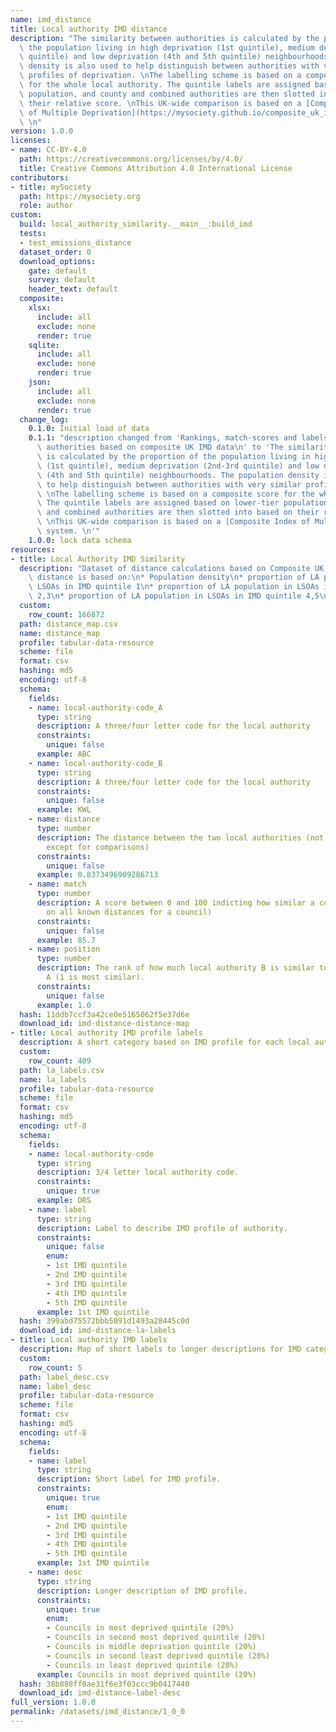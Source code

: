 ```yaml
---
name: imd_distance
title: Local authority IMD distance
description: "The similarity between authorities is calculated by the proportion of\
  \ the population living in high deprivation (1st quintile), medium deprivation (2nd-3rd\
  \ quintile) and low deprivation (4th and 5th quintile) neighbourhoods. The population\
  \ density is also used to help distinguish between authorities with very similar\
  \ profiles of deprivation. \nThe labelling scheme is based on a composite score\
  \ for the whole local authority. The quintile labels are assigned based on lower-tier\
  \ population, and county and combined authorities are then slotted into based on\
  \ their relative score. \nThis UK-wide comparison is based on a [Composite Index\
  \ of Multiple Deprivation](https://mysociety.github.io/composite_uk_imd) system.\
  \ \n"
version: 1.0.0
licenses:
- name: CC-BY-4.0
  path: https://creativecommons.org/licenses/by/4.0/
  title: Creative Commons Attribution 4.0 International License
contributors:
- title: mySociety
  path: https://mysociety.org
  role: author
custom:
  build: local_authority_similarity.__main__:build_imd
  tests:
  - test_emissions_distance
  dataset_order: 0
  download_options:
    gate: default
    survey: default
    header_text: default
  composite:
    xlsx:
      include: all
      exclude: none
      render: true
    sqlite:
      include: all
      exclude: none
      render: true
    json:
      include: all
      exclude: none
      render: true
  change_log:
    0.1.0: Initial load of data
    0.1.1: "description changed from 'Rankings, match-scores and labels for local\
      \ authorities based on composite UK IMD data\n' to 'The similarity between authorities\
      \ is calculated by the proportion of the population living in high deprivation\
      \ (1st quintile), medium deprivation (2nd-3rd quintile) and low deprivation\
      \ (4th and 5th quintile) neighbourhoods. The population density is also used\
      \ to help distinguish between authorities with very similar profiles of deprivation.\
      \ \nThe labelling scheme is based on a composite score for the whole local authority.\
      \ The quintile labels are assigned based on lower-tier population, and county\
      \ and combined authorities are then slotted into based on their relative score.\
      \ \nThis UK-wide comparison is based on a [Composite Index of Multiple Deprivation](https://mysociety.github.io/composite_uk_imd)\
      \ system. \n'"
    1.0.0: lock data schema
resources:
- title: Local Authority IMD Similarity
  description: "Dataset of distance calculations based on Composite UK IMD.\nThis\
    \ distance is based on:\n* Population density\n* proportion of LA population in\
    \ LSOAs in IMD quintile 1\n* proportion of LA population in LSOAs in IMD quintile\
    \ 2,3\n* proportion of LA population in LSOAs in IMD quintile 4,5\n"
  custom:
    row_count: 166872
  path: distance_map.csv
  name: distance_map
  profile: tabular-data-resource
  scheme: file
  format: csv
  hashing: md5
  encoding: utf-8
  schema:
    fields:
    - name: local-authority-code_A
      type: string
      description: A three/four letter code for the local authority
      constraints:
        unique: false
      example: ABC
    - name: local-authority-code_B
      type: string
      description: A three/four letter code for the local authority
      constraints:
        unique: false
      example: KWL
    - name: distance
      type: number
      description: The distance between the two local authorities (not meaningful
        except for comparisons)
      constraints:
        unique: false
      example: 0.8373496909286713
    - name: match
      type: number
      description: A score between 0 and 100 indicting how similar a council is (based
        on all known distances for a council)
      constraints:
        unique: false
      example: 85.7
    - name: position
      type: number
      description: The rank of how much local authority B is similar to local authority
        A (1 is most similar).
      constraints:
        unique: false
      example: 1.0
  hash: 11ddb7ccf3a42ce0e5165062f5e37d6e
  download_id: imd-distance-distance-map
- title: Local authority IMD profile labels
  description: A short category based on IMD profile for each local authority
  custom:
    row_count: 409
  path: la_labels.csv
  name: la_labels
  profile: tabular-data-resource
  scheme: file
  format: csv
  hashing: md5
  encoding: utf-8
  schema:
    fields:
    - name: local-authority-code
      type: string
      description: 3/4 letter local authority code.
      constraints:
        unique: true
      example: DRS
    - name: label
      type: string
      description: Label to describe IMD profile of authority.
      constraints:
        unique: false
        enum:
        - 1st IMD quintile
        - 2nd IMD quintile
        - 3rd IMD quintile
        - 4th IMD quintile
        - 5th IMD quintile
      example: 1st IMD quintile
  hash: 399abd75572bbb5091d1493a28445c0d
  download_id: imd-distance-la-labels
- title: Local authority IMD labels
  description: Map of short labels to longer descriptions for IMD categories.
  custom:
    row_count: 5
  path: label_desc.csv
  name: label_desc
  profile: tabular-data-resource
  scheme: file
  format: csv
  hashing: md5
  encoding: utf-8
  schema:
    fields:
    - name: label
      type: string
      description: Short label for IMD profile.
      constraints:
        unique: true
        enum:
        - 1st IMD quintile
        - 2nd IMD quintile
        - 3rd IMD quintile
        - 4th IMD quintile
        - 5th IMD quintile
      example: 1st IMD quintile
    - name: desc
      type: string
      description: Longer description of IMD profile.
      constraints:
        unique: true
        enum:
        - Councils in most deprived quintile (20%)
        - Councils in second most deprived quintile (20%)
        - Councils in middle deprivation quintile (20%)
        - Councils in second least deprived quintile (20%)
        - Councils in least deprived quintile (20%)
      example: Councils in most deprived quintile (20%)
  hash: 38b888ff0ae31f6e3f03ccc9b0417440
  download_id: imd-distance-label-desc
full_version: 1.0.0
permalink: /datasets/imd_distance/1_0_0
---
```

